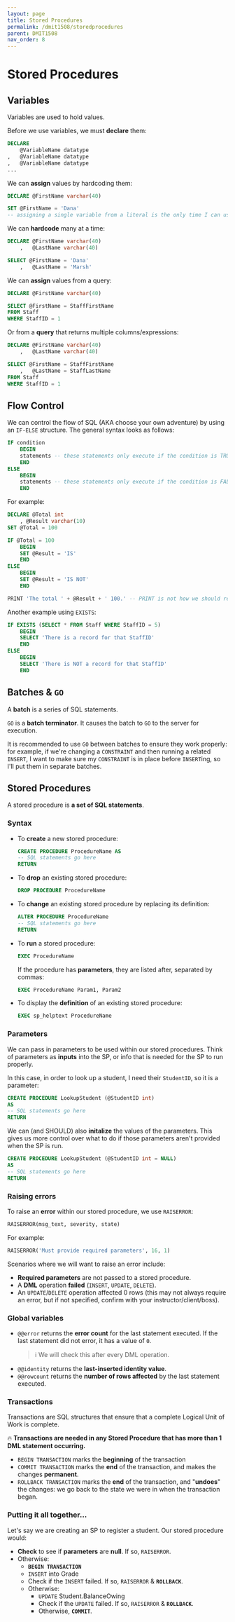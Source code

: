 ```yaml
---
layout: page
title: Stored Procedures
permalink: /dmit1508/storedprocedures
parent: DMIT1508
nav_order: 8
---
```


# Stored Procedures

## Variables
Variables are used to hold values.

Before we use variables, we must **declare** them:
```sql
DECLARE     
    @VariableName datatype
,   @VariableName datatype
,   @VariableName datatype
...
```

We can **assign** values by hardcoding them:
```sql
DECLARE @FirstName varchar(40)

SET @FirstName = 'Dana' 
-- assigning a single variable from a literal is the only time I can use SET, otherwise I use SELECT
```

We can **hardcode** many at a time:
```sql
DECLARE @FirstName varchar(40)
    ,	@LastName varchar(40)

SELECT @FirstName = 'Dana'
    ,	@LastName = 'Marsh'
```

We can **assign** values from a query:
```sql
DECLARE @FirstName varchar(40)

SELECT @FirstName = StaffFirstName 
FROM Staff 
WHERE StaffID = 1
```

Or from a **query** that returns multiple columns/expressions:
```sql
DECLARE @FirstName varchar(40)
    ,	@LastName varchar(40)

SELECT @FirstName = StaffFirstName
    ,	@LastName = StaffLastName
FROM Staff 
WHERE StaffID = 1
```

## Flow Control

We can control the flow of SQL (AKA choose your own adventure) by using an `IF-ELSE` structure. The general syntax looks as follows:
```sql
IF condition
	BEGIN
	statements -- these statements only execute if the condition is TRUE
	END
ELSE
	BEGIN
	statements -- these statements only execute if the condition is FALSE
	END
```

For example:
```sql
DECLARE @Total int
    , @Result varchar(10)
SET @Total = 100

IF @Total = 100
	BEGIN
	SET @Result = 'IS'
	END
ELSE
	BEGIN
	SET @Result = 'IS NOT'
	END

PRINT 'The total ' + @Result + ' 100.' -- PRINT is not how we should return messages to the user: it's primarily used for testing/debugging.
```
Another example using `EXISTS`:
```sql
IF EXISTS (SELECT * FROM Staff WHERE StaffID = 5)
	BEGIN
	SELECT 'There is a record for that StaffID'
	END
ELSE
	BEGIN
	SELECT 'There is NOT a record for that StaffID'
	END
```

## Batches & `GO`
A **batch** is a series of SQL statements.

`GO` is a **batch terminator**. It causes the batch to `GO` to the server for execution.

It is recommended to use `GO` between batches to ensure they work properly: for example, if we're changing a `CONSTRAINT` and then running a related `INSERT`, I want to make sure my `CONSTRAINT`  is in place before `INSERT`ing, so I'll put them in separate batches.

## Stored Procedures
A stored procedure is **a set of SQL statements**.

### Syntax

- To **create** a new stored procedure:
    ```sql
    CREATE PROCEDURE ProcedureName AS
    -- SQL statements go here
    RETURN
    ```
- To **drop** an existing stored procedure:
    ```sql
    DROP PROCEDURE ProcedureName
    ```
- To **change** an existing stored procedure by replacing its definition:
    ```sql
    ALTER PROCEDURE ProcedureName
    -- SQL statements go here
    RETURN
    ```
- To **run** a stored procedure:
    ```sql
    EXEC ProcedureName
    ```
    If the procedure has **parameters**, they are listed after, separated by commas:
    ```sql
    EXEC ProcedureName Param1, Param2
    ```
- To display the **definition** of an existing stored procedure:
    ```sql
    EXEC sp_helptext ProcedureName
    ```

### Parameters

We can pass in parameters to be used within our stored procedures. Think of parameters as **inputs** into the SP, or info that is needed for the SP to run properly. 

In this case, in order to look up a student, I need their `StudentID`, so it is a parameter:
```sql
CREATE PROCEDURE LookupStudent (@StudentID int) 
AS
-- SQL statements go here
RETURN
```
We can (and SHOULD) also **initalize** the values of the parameters. This gives us more control over what to do if those parameters aren't provided when the SP is run.
```sql
CREATE PROCEDURE LookupStudent (@StudentID int = NULL) 
AS
-- SQL statements go here
RETURN
```

### Raising errors
To raise an **error** within our stored procedure, we use `RAISERROR`:
```sql
RAISERROR(msg_text, severity, state)
```

For example:
```sql
RAISERROR('Must provide required parameters', 16, 1)
```

Scenarios where we will want to raise an error include:
- **Required parameters** are not passed to a stored procedure.
- A **DML** operation **failed** (`INSERT`, `UPDATE`, `DELETE`).
- An `UPDATE`/`DELETE` operation affected 0 rows (this may not always require an error, but if not specified, confirm with your instructor/client/boss).

### Global variables
- `@@error` returns the **error count** for the last statement executed. If the last statement did not error, it has a value of `0`. 
    > ℹ️ We will check this after every DML operation.
- `@@identity` returns the **last-inserted identity value**.
- `@@rowcount` returns the **number of rows affected** by the last statement executed.

### Transactions
Transactions are SQL structures that ensure that a complete Logical Unit of Work is complete.

🔥 **Transactions are needed in any Stored Procedure that has more than 1 DML statement occurring.**

+ `BEGIN TRANSACTION` marks the **beginning** of the transaction
+ `COMMIT TRANSACTION` marks the **end** of the transaction, and makes the changes **permanent**.
+ `ROLLBACK TRANSACTION` marks the **end** of the transaction, and "**undoes**" the changes: we go back to the state we were in when the transaction began.

### Putting it all together...
Let's say we are creating an SP to register a student. Our stored procedure would:
+ **Check** to see if **parameters** are **null**. If so, `RAISERROR`.
+ Otherwise:
    + **`BEGIN TRANSACTION`**
    + `INSERT` into Grade
    + Check if the `INSERT` failed. If so, `RAISERROR` & **`ROLLBACK`**.
    + Otherwise:
        + `UPDATE` Student.BalanceOwing
        + Check if the `UPDATE` failed. If so, `RAISERROR` & **`ROLLBACK`**.
        + Otherwise, **`COMMIT`**.

